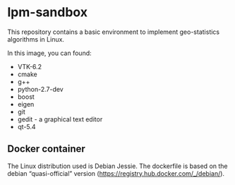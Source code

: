 # lpm-sandbox
This repository contains a basic environment to implement geo-statistics algorithms in Linux.

In this image, you can found:

* VTK-6.2
* cmake
* g++
* python-2.7-dev
* boost
* eigen
* git
* gedit - a graphical text editor
* qt-5.4

Docker container
----------------

The Linux distribution used is Debian Jessie. The dockerfile is based on the debian “quasi-official” version (https://registry.hub.docker.com/_/debian/).
